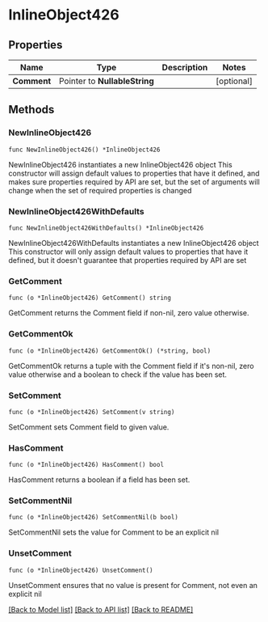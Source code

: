 # InlineObject426

## Properties

Name | Type | Description | Notes
------------ | ------------- | ------------- | -------------
**Comment** | Pointer to **NullableString** |  | [optional] 

## Methods

### NewInlineObject426

`func NewInlineObject426() *InlineObject426`

NewInlineObject426 instantiates a new InlineObject426 object
This constructor will assign default values to properties that have it defined,
and makes sure properties required by API are set, but the set of arguments
will change when the set of required properties is changed

### NewInlineObject426WithDefaults

`func NewInlineObject426WithDefaults() *InlineObject426`

NewInlineObject426WithDefaults instantiates a new InlineObject426 object
This constructor will only assign default values to properties that have it defined,
but it doesn't guarantee that properties required by API are set

### GetComment

`func (o *InlineObject426) GetComment() string`

GetComment returns the Comment field if non-nil, zero value otherwise.

### GetCommentOk

`func (o *InlineObject426) GetCommentOk() (*string, bool)`

GetCommentOk returns a tuple with the Comment field if it's non-nil, zero value otherwise
and a boolean to check if the value has been set.

### SetComment

`func (o *InlineObject426) SetComment(v string)`

SetComment sets Comment field to given value.

### HasComment

`func (o *InlineObject426) HasComment() bool`

HasComment returns a boolean if a field has been set.

### SetCommentNil

`func (o *InlineObject426) SetCommentNil(b bool)`

 SetCommentNil sets the value for Comment to be an explicit nil

### UnsetComment
`func (o *InlineObject426) UnsetComment()`

UnsetComment ensures that no value is present for Comment, not even an explicit nil

[[Back to Model list]](../README.md#documentation-for-models) [[Back to API list]](../README.md#documentation-for-api-endpoints) [[Back to README]](../README.md)


